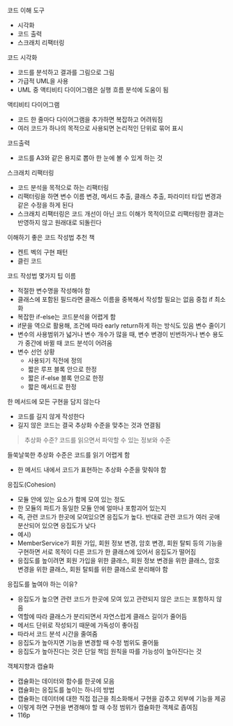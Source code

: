 코드 이해 도구
- 시각화
- 코드 출력
- 스크래치 리팩터링

코드 시각화
- 코드를 분석하고 결과를 그림으로 그림
- 가급적 UML을 사용
- UML 중 액티비티 다이어그램은 실행 흐름 분석에 도움이 됨

액티비티 다이어그램
- 코드 한 줄마다 다이어그램을 추가하면 복잡하고 어려워짐
- 여러 코드가 하나의 목적으로 사용되면 논리적인 단위로 묶어 표시


코드출력
- 코드를 A3와 같은 용지로 뽑아 한 눈에 볼 수 있게 하는 것

스크래치 리팩터링
- 코드 분석을 목적으로 하는 리팩터링
- 리팩터링을 하면 변수 이름 변경, 메서드 추출, 클래스 추출, 파라미터 타입 변경과 같은 수정을 하게 된다
- 스크래치 리팩터링은 코드 개선이 아닌 코드 이해가 목적이므로 리팩터링한 결과는 반영하지 않고 원래대로 되돌린다

이해하기 좋은 코드 작성법 추천 책
- 켄트 벡의 구현 패턴
- 클린 코드

코드 작성법 몇가지 팁
이름
- 적절한 변수명을 작성해야 함
- 클래스에 포함된 필드라면 클래스 이름을 중복해서 작성할 필요는 없음
중첩 if 최소화
- 복잡한 if-else는 코드분석을 어렵게 함
- if문을 역으로 활용해, 조건에 따라 early return하게 하는 방식도 있음
변수 줄이기
- 변수의 사용범위가 넓거나 변수 개수가 많을 때, 변수 변경이 빈번하거나 변수 용도가 중간에 바뀔 때 코드 분석이 어려움
- 변수 선언 상황
  - 사용되기 직전에 정의
  - 짧은 루프 블록 안으로 한정
  - 짧은 if-else 블록 안으로 한정
  - 짧은 메서드로 한정

한 메서드에 모든 구현을 담지 않는다
- 코드를 길지 않게 작성한다
- 길지 않은 코드는 결국 추상화 수준을 맞추는 것과 연결됨

> 추상화 수준?
> 코드를 읽으면서 파악할 수 있는 정보와 수준

들쑥날쑥한 추상화 수준은 코드를 읽기 어렵게 함
- 한 메서드 내에서 코드가 표현하는 추상화 수준을 맞춰야 함


응집도(Cohesion)
- 모듈 안에 있는 요소가 함께 모여 있는 정도
- 한 모듈의 파트가 동일한 모듈 안에 얼마나 포함괴어 있는지
- 즉, 관련 코드가 한곳에 모여있으면 응집도가 높다. 반대로 관련 코드가 여러 곳애 분산되어 있으면 응집도가 낮다
- 예시)
- MemberService가 회원 가입, 회원 정보 변경, 암호 변경, 회원 탈퇴 등의 기능을 구현하면 서로 목적이 다른 코드가 한 클래스에 있어서 응집도가 떨어짐
- 응집도를 높이려면 회원 가입을 위한 클래스, 회원 정보 변경을 위한 클래스, 암호 변경을 위한 클래스, 회원 탈퇴를 위한 클래스로 분리해야 함


응집도를 높여야 하는 이유?
- 응집도가 높으면 관련 코드가 한곳에 모여 있고 관련되지 않은 코드는 포함하지 않음
- 역할에 따라 클래스가 분리되면서 자연스럽게 클래스 길이가 줄어듬
- 메서드 단위로 작성되기 때문에 가독성이 좋아짐
- 따라서 코드 분석 시간을 줄여줌
- 응집도가 높아지면 기능을 변경할 때 수정 범위도 줄어듦
- 응집도가 높아진다는 것은 단일 책임 원칙을 따를 가능성이 높아진다는 것

객체지향과 캡슐화
- 캡슐화는 데이터와 함수를 한곳에 모음
- 캡슐화는 응집도를 높이는 하나의 방법
- 캡슐화는 데이터에 대한 직접 접근을 최소화해서 구현을 감추고 외부에 기능을 제공
- 이렇게 하면 구현을 변경해야 할 때 수정 범위가 캡슐화한 객체로 좁여짐
- 116p